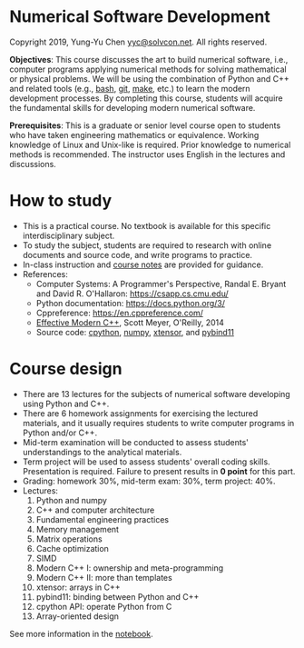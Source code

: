 # Numerical Software Development

Copyright 2019, Yung-Yu Chen <yyc@solvcon.net>.  All rights reserved.

**Objectives**: This course discusses the art to build numerical software, i.e.,
computer programs applying numerical methods for solving mathematical or
physical problems.  We will be using the combination of Python and C++ and
related tools (e.g., [bash](https://www.gnu.org/software/bash/),
[git](https://git-scm.com), [make](https://www.gnu.org/software/make/), etc.)
to learn the modern development processes.  By completing this course, students
will acquire the fundamental skills for developing modern numerical software.

**Prerequisites**: This is a graduate or senior level course open to students
who have taken engineering mathematics or equivalence.  Working knowledge of
Linux and Unix-like is required.  Prior knowledge to numerical methods is
recommended.  The instructor uses English in the lectures and discussions.

# How to study

* This is a practical course.  No textbook is available for this specific
  interdisciplinary subject.
* To study the subject, students are required to research with online documents
  and source code, and write programs to practice.
* In-class instruction and [course notes](https://github.com/yungyuc/nsd) are
  provided for guidance.
* References:
  * Computer Systems: A Programmer's Perspective, Randal E. Bryant and David R. O'Hallaron: https://csapp.cs.cmu.edu/
  * Python documentation: https://docs.python.org/3/
  * Cppreference: https://en.cppreference.com/
  * [Effective Modern C++](https://www.oreilly.com/library/view/effective-modern-c/9781491908419/),
     Scott Meyer, O'Reilly, 2014
  * Source code: [cpython](https://github.com/python/cpython),
    [numpy](https://github.com/numpy/numpy),
    [xtensor](https://github.com/QuantStack/xtensor), and
    [pybind11](https://github.com/pybind/pybind11)

# Course design

* There are 13 lectures for the subjects of numerical software developing using
  Python and C++.
* There are 6 homework assignments for exercising the lectured materials, and
  it usually requires students to write computer programs in Python and/or C++.
* Mid-term examination will be conducted to assess students' understandings
  to the analytical materials.
* Term project will be used to assess students' overall coding skills.
  Presentation is required.  Failure to present results in **0 point** for this
  part.
* Grading: homework 30%, mid-term exam: 30%, term project: 40%.
* Lectures:
  1. Python and numpy
  2. C++ and computer architecture
  3. Fundamental engineering practices
  4. Memory management
  5. Matrix operations
  6. Cache optimization
  7. SIMD
  8. Modern C++ I: ownership and meta-programming
  9. Modern C++ II: more than templates
  10. xtensor: arrays in C++
  11. pybind11: binding between Python and C++
  12. cpython API: operate Python from C
  13. Array-oriented design

See more information in the [notebook](index.ipynb).
